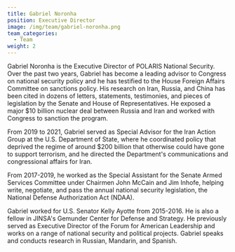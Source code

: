 ```yaml
---
title: Gabriel Noronha
position: Executive Director
image: /img/team/gabriel-noronha.png
team_categories:
  - Team
weight: 2
---
```

Gabriel Noronha is the Executive Director of POLARIS National Security. Over the past two years, Gabriel has
become a leading advisor to Congress on national security policy and he has testified to the House Foreign Affairs Committee on sanctions policy. His research on Iran, Russia, and China has been cited in dozens of letters, statements, testimonies, and pieces of legislation by the Senate and House of Representatives. He exposed a major $10 billion nuclear deal between Russia and Iran and worked with Congress to sanction the program.

From 2019 to 2021, Gabriel served as Special Advisor for the Iran Action Group at the U.S. Department of State, where he coordinated policy that deprived the regime of around $200 billion that otherwise could have gone to support terrorism, and he directed the Department's communications and congressional affairs for Iran.

From 2017-2019, he worked as the Special Assistant for the Senate Armed Services Committee under Chairmen John McCain and Jim Inhofe, helping write, negotiate, and pass the annual national security legislation, the National Defense Authorization Act (NDAA).

Gabriel worked for U.S. Senator Kelly Ayotte from 2015-2016. He is also a fellow in JINSA's Gemunder Center for Defense and Strategy. He previously served as Executive Director of the Forum for American Leadership and works on a range of national security and political projects. Gabriel speaks and conducts research in Russian, Mandarin, and Spanish.